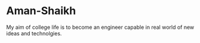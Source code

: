 # Aman-Shaikh
My aim of college life is to become an engineer capable in real world of new ideas and technolgies.

